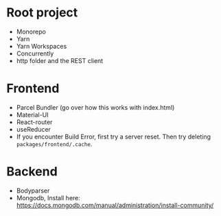 # Root project

- Monorepo
- Yarn
- Yarn Workspaces
- Concurrently
- http folder and the REST client

# Frontend

- Parcel Bundler (go over how this works with index.html)
- Material-UI
- React-router
- useReducer
- If you encounter Build Error, first try a server reset. Then try deleting `packages/frontend/.cache`.

# Backend

- Bodyparser
- Mongodb, Install here: https://docs.mongodb.com/manual/administration/install-community/
